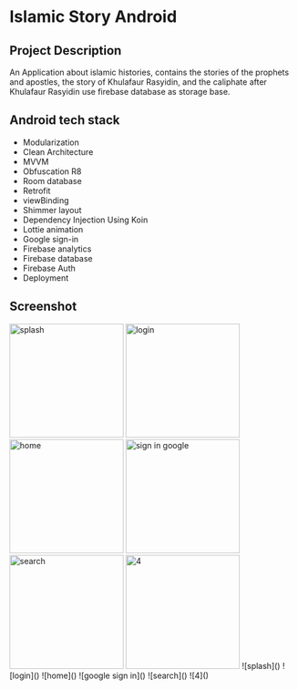 # Islamic Story Android
## Project Description
An Application about islamic histories, contains the stories of the prophets and apostles, the story of Khulafaur Rasyidin, and the caliphate after Khulafaur Rasyidin
use firebase database as storage base.

## Android tech stack
- Modularization
- Clean Architecture
- MVVM
- Obfuscation R8
- Room database
- Retrofit
- viewBinding
- Shimmer layout
- Dependency Injection Using Koin
- Lottie animation
- Google sign-in
- Firebase analytics
- Firebase database
- Firebase Auth
- Deployment

## Screenshot
<img src="https://github.com/elthobhy-studio/islamic-story-android/blob/master/screenshots/splash.png" alt="splash" width="200"/>
<img src="https://github.com/elthobhy-studio/islamic-story-android/blob/master/screenshots/login.png" alt="login" width="200"/>
<img src="https://github.com/elthobhy-studio/islamic-story-android/blob/master/screenshots/home.png" alt="home" width="200"/>
<img src="https://github.com/elthobhy-studio/islamic-story-android/blob/master/screenshots/google-sign-in.png" alt="sign in google" width="200"/>
<img src="https://github.com/elthobhy-studio/islamic-story-android/blob/master/screenshots/search.png" alt="search" width="200"/>
<img src="https://github.com/elthobhy-studio/islamic-story-android/blob/master/screenshots/4.png" alt="4" width="200"/>
![splash]() ![login]() ![home]() ![google sign in]() ![search]() ![4]()
